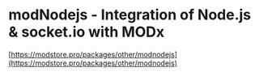 # modNodejs - Integration of Node.js & socket.io with MODx
[https://modstore.pro/packages/other/modnodejs](https://modstore.pro/packages/other/modnodejs)

